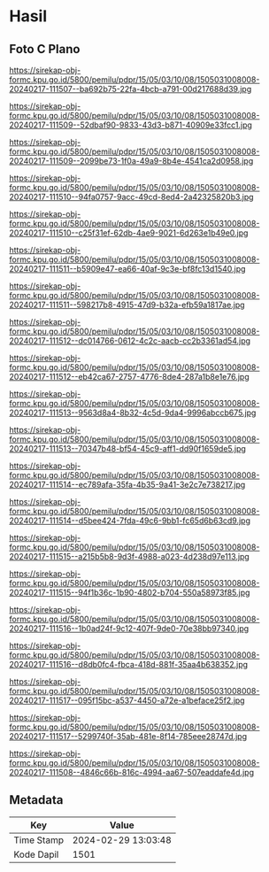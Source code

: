# Hasil

## Foto C Plano

https://sirekap-obj-formc.kpu.go.id/5800/pemilu/pdpr/15/05/03/10/08/1505031008008-20240217-111507--ba692b75-22fa-4bcb-a791-00d217688d39.jpg

https://sirekap-obj-formc.kpu.go.id/5800/pemilu/pdpr/15/05/03/10/08/1505031008008-20240217-111509--52dbaf90-9833-43d3-b871-40909e33fcc1.jpg

https://sirekap-obj-formc.kpu.go.id/5800/pemilu/pdpr/15/05/03/10/08/1505031008008-20240217-111509--2099be73-1f0a-49a9-8b4e-4541ca2d0958.jpg

https://sirekap-obj-formc.kpu.go.id/5800/pemilu/pdpr/15/05/03/10/08/1505031008008-20240217-111510--94fa0757-9acc-49cd-8ed4-2a42325820b3.jpg

https://sirekap-obj-formc.kpu.go.id/5800/pemilu/pdpr/15/05/03/10/08/1505031008008-20240217-111510--c25f31ef-62db-4ae9-9021-6d263e1b49e0.jpg

https://sirekap-obj-formc.kpu.go.id/5800/pemilu/pdpr/15/05/03/10/08/1505031008008-20240217-111511--b5909e47-ea66-40af-9c3e-bf8fc13d1540.jpg

https://sirekap-obj-formc.kpu.go.id/5800/pemilu/pdpr/15/05/03/10/08/1505031008008-20240217-111511--598217b8-4915-47d9-b32a-efb59a1817ae.jpg

https://sirekap-obj-formc.kpu.go.id/5800/pemilu/pdpr/15/05/03/10/08/1505031008008-20240217-111512--dc014766-0612-4c2c-aacb-cc2b3361ad54.jpg

https://sirekap-obj-formc.kpu.go.id/5800/pemilu/pdpr/15/05/03/10/08/1505031008008-20240217-111512--eb42ca67-2757-4776-8de4-287a1b8e1e76.jpg

https://sirekap-obj-formc.kpu.go.id/5800/pemilu/pdpr/15/05/03/10/08/1505031008008-20240217-111513--9563d8a4-8b32-4c5d-9da4-9996abccb675.jpg

https://sirekap-obj-formc.kpu.go.id/5800/pemilu/pdpr/15/05/03/10/08/1505031008008-20240217-111513--70347b48-bf54-45c9-aff1-dd90f1659de5.jpg

https://sirekap-obj-formc.kpu.go.id/5800/pemilu/pdpr/15/05/03/10/08/1505031008008-20240217-111514--ec789afa-35fa-4b35-9a41-3e2c7e738217.jpg

https://sirekap-obj-formc.kpu.go.id/5800/pemilu/pdpr/15/05/03/10/08/1505031008008-20240217-111514--d5bee424-7fda-49c6-9bb1-fc65d6b63cd9.jpg

https://sirekap-obj-formc.kpu.go.id/5800/pemilu/pdpr/15/05/03/10/08/1505031008008-20240217-111515--a215b5b8-9d3f-4988-a023-4d238d97e113.jpg

https://sirekap-obj-formc.kpu.go.id/5800/pemilu/pdpr/15/05/03/10/08/1505031008008-20240217-111515--94f1b36c-1b90-4802-b704-550a58973f85.jpg

https://sirekap-obj-formc.kpu.go.id/5800/pemilu/pdpr/15/05/03/10/08/1505031008008-20240217-111516--1b0ad24f-9c12-407f-9de0-70e38bb97340.jpg

https://sirekap-obj-formc.kpu.go.id/5800/pemilu/pdpr/15/05/03/10/08/1505031008008-20240217-111516--d8db0fc4-fbca-418d-881f-35aa4b638352.jpg

https://sirekap-obj-formc.kpu.go.id/5800/pemilu/pdpr/15/05/03/10/08/1505031008008-20240217-111517--095f15bc-a537-4450-a72e-a1beface25f2.jpg

https://sirekap-obj-formc.kpu.go.id/5800/pemilu/pdpr/15/05/03/10/08/1505031008008-20240217-111517--5299740f-35ab-481e-8f14-785eee28747d.jpg

https://sirekap-obj-formc.kpu.go.id/5800/pemilu/pdpr/15/05/03/10/08/1505031008008-20240217-111508--4846c66b-816c-4994-aa67-507eaddafe4d.jpg


## Metadata

| Key        | Value               |
| ---------- | ------------------- |
| Time Stamp | 2024-02-29 13:03:48 |
| Kode Dapil | 1501                |



